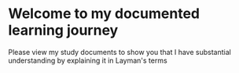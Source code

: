 # Welcome to my documented learning journey

Please view my study documents to show you that I have substantial understanding by explaining it in Layman's terms 